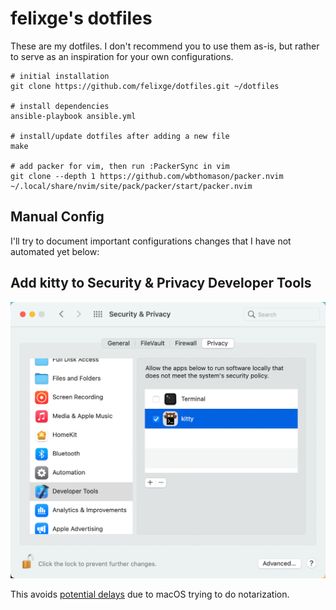 # felixge's dotfiles

These are my dotfiles. I don't recommend you to use them as-is, but rather to serve as an inspiration for your own configurations.

```
# initial installation
git clone https://github.com/felixge/dotfiles.git ~/dotfiles

# install dependencies
ansible-playbook ansible.yml

# install/update dotfiles after adding a new file
make

# add packer for vim, then run :PackerSync in vim
git clone --depth 1 https://github.com/wbthomason/packer.nvim ~/.local/share/nvim/site/pack/packer/start/packer.nvim

```

## Manual Config

I'll try to document important configurations changes that I have not automated yet below:

## Add kitty to Security & Privacy Developer Tools

![](./kitty-dev-tools.png)

This avoids [potential delays](https://sigpipe.macromates.com/2020/macos-catalina-slow-by-design/) due to macOS trying to do notarization.
